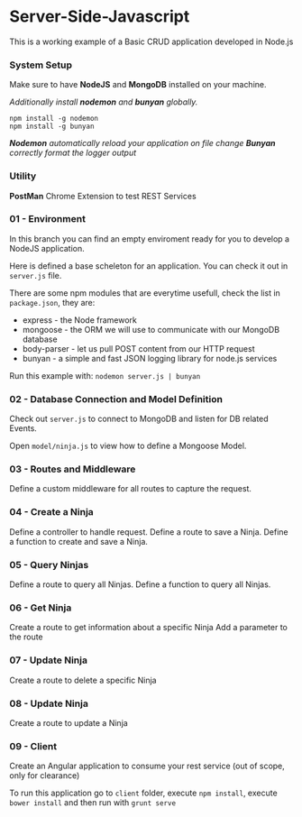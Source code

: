 # Server-Side-Javascript

This is a working example of a Basic CRUD application developed in Node.js

### System Setup

Make sure to have **NodeJS** and **MongoDB** installed on your machine.

_Additionally install **nodemon** and **bunyan** globally._

```
npm install -g nodemon
npm install -g bunyan
```

_**Nodemon** automatically reload your application on file change_
_**Bunyan** correctly format the logger output_

### Utility

**PostMan** Chrome Extension to test REST Services

### 01 - Environment

In this branch you can find an empty enviroment ready for you to develop a NodeJS application.

Here is defined a base scheleton for an application.
You can check it out in `server.js` file.

There are some npm modules that are everytime usefull, check the list in `package.json`, they are:

- express - the Node framework
- mongoose - the ORM we will use to communicate with our MongoDB database
- body-parser - let us pull POST content from our HTTP request
- bunyan - a simple and fast JSON logging library for node.js services

Run this example with: `nodemon server.js | bunyan`

### 02 - Database Connection and Model Definition

Check out `server.js` to connect to MongoDB and listen for DB related Events.

Open `model/ninja.js` to view how to define a Mongoose Model.

### 03 - Routes and Middleware

Define a custom middleware for all routes to capture the request.

### 04 - Create a Ninja

Define a controller to handle request.
Define a route to save a Ninja.
Define a function to create and save a Ninja.

### 05 - Query Ninjas

Define a route to query all Ninjas.
Define a function to query all Ninjas.

### 06 - Get Ninja

Create a route to get information about a specific Ninja
Add a parameter to the route

### 07 - Update Ninja

Create a route to delete a specific Ninja

### 08 - Update Ninja

Create a route to update a Ninja

### 09 - Client

Create an Angular application to consume your rest service (out of scope, only for clearance)

To run this application go to `client` folder, execute `npm install`, execute `bower install` and then run with `grunt serve`
